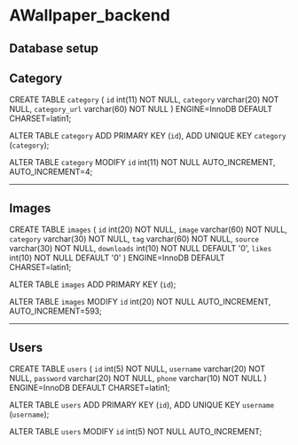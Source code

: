 # AWallpaper_backend
 

Database setup
-----------------------------------
Category
-----------------------------------

CREATE TABLE `category` (
  `id` int(11) NOT NULL,
  `category` varchar(20) NOT NULL,
  `category_url` varchar(60) NOT NULL
) ENGINE=InnoDB DEFAULT CHARSET=latin1;

ALTER TABLE `category`
  ADD PRIMARY KEY (`id`),
  ADD UNIQUE KEY `category` (`category`);

ALTER TABLE `category`
  MODIFY `id` int(11) NOT NULL AUTO_INCREMENT, AUTO_INCREMENT=4;

-----------------------------------
Images
-----------------------------------

CREATE TABLE `images` (
  `id` int(20) NOT NULL,
  `image` varchar(60) NOT NULL,
  `category` varchar(30) NOT NULL,
  `tag` varchar(60) NOT NULL,
  `source` varchar(30) NOT NULL,
  `downloads` int(10) NOT NULL DEFAULT '0',
  `likes` int(10) NOT NULL DEFAULT '0'
) ENGINE=InnoDB DEFAULT CHARSET=latin1;

ALTER TABLE `images`
  ADD PRIMARY KEY (`id`);

ALTER TABLE `images`
  MODIFY `id` int(20) NOT NULL AUTO_INCREMENT, AUTO_INCREMENT=593;

-----------------------------------
Users
-----------------------------------

CREATE TABLE `users` (
  `id` int(5) NOT NULL,
  `username` varchar(20) NOT NULL,
  `password` varchar(20) NOT NULL,
  `phone` varchar(10) NOT NULL
) ENGINE=InnoDB DEFAULT CHARSET=latin1;

ALTER TABLE `users`
  ADD PRIMARY KEY (`id`),
  ADD UNIQUE KEY `username` (`username`);

ALTER TABLE `users`
  MODIFY `id` int(5) NOT NULL AUTO_INCREMENT;